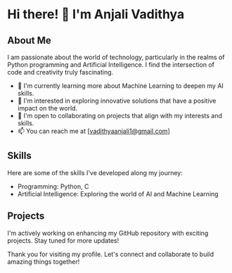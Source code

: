 # Hi there! 👋 I'm Anjali Vadithya

## About Me

I am passionate about the world of technology, particularly in the realms of Python programming and Artificial Intelligence. I find the intersection of code and creativity truly fascinating.

- 🌱 I'm currently learning more about Machine Learning to deepen my AI skills.
- 👀 I'm interested in exploring innovative solutions that have a positive impact on the world.
- 💞️ I'm open to collaborating on projects that align with my interests and skills.
- 📫 You can reach me at [vadithyaanjali1@gmail.com]

## Skills

Here are some of the skills I've developed along my journey:

- Programming: Python, C
- Artificial Intelligence: Exploring the world of AI and Machine Learning

## Projects

I'm actively working on enhancing my GitHub repository with exciting projects. Stay tuned for more updates!

Thank you for visiting my profile. Let's connect and collaborate to build amazing things together!

